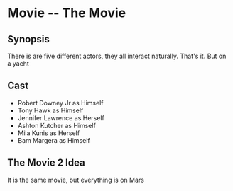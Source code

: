 # Movie -- The Movie

## Synopsis
There is are five different actors, they all interact naturally. That's it. But on a yacht

## Cast
- Robert Downey Jr as Himself
- Tony Hawk as Himself
- Jennifer Lawrence as Herself
- Ashton Kutcher as Himself
- Mila Kunis as Herself
- Bam Margera as Himself

## The Movie 2 Idea
It is the same movie, but everything is on Mars
